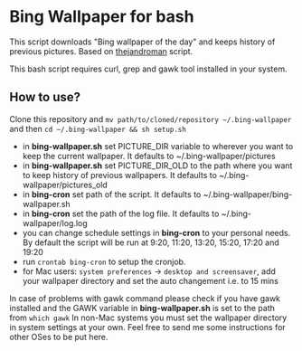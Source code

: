 Bing Wallpaper for bash
=====================

This script downloads "Bing wallpaper of the day" and keeps history of previous pictures.
Based on [thejandroman](https://github.com/thejandroman/bing-Wallpaper) script.

This bash script requires curl, grep and gawk tool installed in your system.

How to use?
-----------

Clone this repository and
`mv path/to/cloned/repository ~/.bing-wallpaper`
and then
`cd ~/.bing-wallpaper && sh setup.sh`

* in **bing-wallpaper.sh** set PICTURE_DIR variable to wherever you want to keep the current wallpaper. It defaults to ~/.bing-wallpaper/pictures
* in **bing-wallpaper.sh** set PICTURE_DIR_OLD to the path where you want to keep history of previous wallpapers. It defaults to ~/.bing-wallpaper/pictures_old
* in **bing-cron** set path of the script. It defaults to ~/.bing-wallpaper/bing-wallpaper.sh
* in **bing-cron** set the path of the log file. It defaults to ~/.bing-wallpaper/log.log
* you can change schedule settings in **bing-cron** to your personal needs. By default the script will be run at 9:20, 11:20, 13:20, 15:20, 17:20 and 19:20
* run `crontab bing-cron` to setup the cronjob.
* for Mac users: `system preferences` -> `desktop and screensaver`, add your wallpaper directory and set the auto changement i.e. to 15 mins

In case of problems with gawk command please check if you have gawk installed and the GAWK variable in **bing-wallpaper.sh** is set to the path from `which gawk`
In non-Mac systems you must set the wallpaper directory in system settings at your own. Feel free to send me some instructions for other OSes to be put here.

